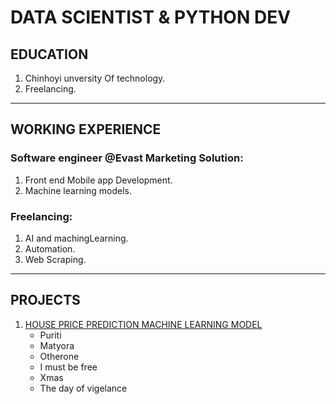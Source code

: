 # DATA SCIENTIST & PYTHON DEV

## EDUCATION

1. Chinhoyi unversity Of technology.
2. Freelancing.

---

## WORKING EXPERIENCE

### Software engineer @Evast Marketing Solution:

1. Front end Mobile app Development.
2. Machine learning models.

### Freelancing:

1. AI and machingLearning.
2. Automation.
3. Web Scraping.

---

## PROJECTS

1. [HOUSE PRICE PREDICTION MACHINE LEARNING MODEL](https://github.com/Brizleirtee/Regression_Machine_Learning)
   - Puriti
   - Matyora
   - Otherone
   - I must be free
   - Xmas
   - The day of vigelance
     


